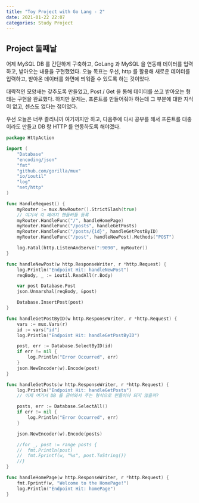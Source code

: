 ```yaml
---
title: "Toy Project with Go Lang - 2"
date: 2021-01-22 22:07
categories: Study Project
---
```


## Project 둘째날

어제 MySQL DB 를 간단하게 구축하고, GoLang 과 MySQL 을 연동해 데이터를 입력하고, 받아오는 내용을 구현했었다.
오늘 목표는 우선, http 를 활용해 새로운 데이터를 입력하고, 받아온 데이터를 화면에 띄워줄 수 있도록 하는 것이었다.

대략적인 모양새는 갖추도록 만들었고, Post / Get 을 통해 데이터를 쓰고 받아오는 형태는 구현을 완료했다.
하지만 문제는, 프론트를 만들어줘야 하는데 그 부분에 대한 지식이 없고, 센스도 없다는 점이었다.

우선 오늘은 너무 졸리니까 여기까지만 하고, 다음주에 다시 공부를 해서 프론트를 대충이라도 만들고 DB 랑 HTTP 를 연동하도록 해야겠다.

```go
package HttpAction

import (
	"Database"
	"encoding/json"
	"fmt"
	"github.com/gorilla/mux"
	"io/ioutil"
	"log"
	"net/http"
)

func HandleRequest() {
	myRouter := mux.NewRouter().StrictSlash(true)
	// 여기서 각 페이지 핸들러들 등록
	myRouter.HandleFunc("/", handleHomePage)
	myRouter.HandleFunc("/posts", handleGetPosts)
	myRouter.HandleFunc("/posts/{id}", handleGetPostByID)
	myRouter.HandleFunc("/post", handleNewPost).Methods("POST")

	log.Fatal(http.ListenAndServe(":9090", myRouter))
}

func handleNewPost(w http.ResponseWriter, r *http.Request) {
	log.Println("Endpoint Hit: handleNewPost")
	reqBody, _ := ioutil.ReadAll(r.Body)

	var post Database.Post
	json.Unmarshal(reqBody, &post)

	Database.InsertPost(post)
}

func handleGetPostByID(w http.ResponseWriter, r *http.Request) {
	vars := mux.Vars(r)
	id := vars["id"]
	log.Println("Endpoint Hit: handleGetPostByID")

	post, err := Database.SelectByID(id)
	if err != nil {
		log.Println("Error Occurred", err)
	}
	json.NewEncoder(w).Encode(post)
}

func handleGetPosts(w http.ResponseWriter, r *http.Request) {
	log.Println("Endpoint Hit: handleGetPosts")
	// 이제 여기서 DB 를 긁어와서 주는 형식으로 만들어야 되지 않을까?

	posts, err := Database.SelectAll()
	if err != nil {
		log.Println("Error Occurred", err)
	}

	json.NewEncoder(w).Encode(posts)

	//for _, post := range posts {
	//	fmt.Println(post)
	//	fmt.Fprintf(w, "%s", post.ToString())
	//}
}

func handleHomePage(w http.ResponseWriter, r *http.Request) {
	fmt.Fprintf(w, "Welcome to the HomePage!")
	log.Println("Endpoint Hit: homePage")
}
```
